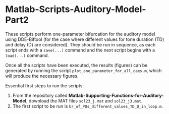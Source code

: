 # Matlab-Scripts-Auditory-Model-Part2
These scripts perform one-parameter bifurcation for the auditory model using DDE-Biftool (for the case where different values for tone duration (TD) and delay (D) are considered).
They should be run in sequence, as each script ends with a `save(...)` command and the next script begins with a `load(...)` command.

Once all the scripts have been executed, the results (figures) can be generated by running the script `plot_one_parameter_for_all_caes.m`, which will produce the necessary figures. 

Essential first steps to run the scripts: 
1. From the repository called **Matlab-Supporting-Functions-for-Auditory-Model**, download the MAT files `sol23_j.mat` and `sol23_j3.mat`. 
2. The first script to be run is `br_of_POs_different_values_TD_D_in_loop.m`. 
